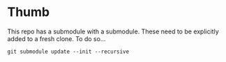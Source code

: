 # Thumb

This repo has a submodule with a submodule. These need to be explicitly added to a fresh clone. To do so...

    git submodule update --init --recursive
